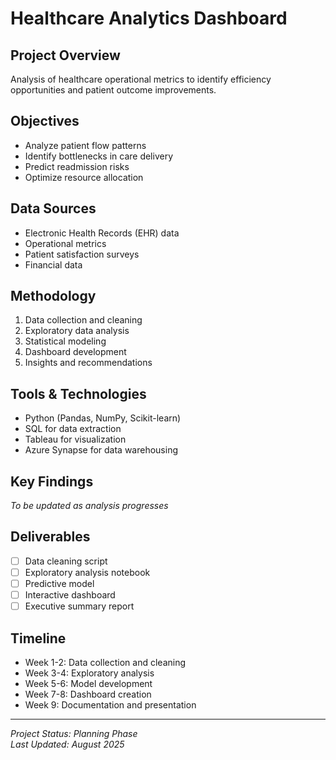 # Healthcare Analytics Dashboard

## Project Overview
Analysis of healthcare operational metrics to identify efficiency opportunities and patient outcome improvements.

## Objectives
- Analyze patient flow patterns
- Identify bottlenecks in care delivery
- Predict readmission risks
- Optimize resource allocation

## Data Sources
- Electronic Health Records (EHR) data
- Operational metrics
- Patient satisfaction surveys
- Financial data

## Methodology
1. Data collection and cleaning
2. Exploratory data analysis
3. Statistical modeling
4. Dashboard development
5. Insights and recommendations

## Tools & Technologies
- Python (Pandas, NumPy, Scikit-learn)
- SQL for data extraction
- Tableau for visualization
- Azure Synapse for data warehousing

## Key Findings
*To be updated as analysis progresses*

## Deliverables
- [ ] Data cleaning script
- [ ] Exploratory analysis notebook
- [ ] Predictive model
- [ ] Interactive dashboard
- [ ] Executive summary report

## Timeline
- Week 1-2: Data collection and cleaning
- Week 3-4: Exploratory analysis
- Week 5-6: Model development
- Week 7-8: Dashboard creation
- Week 9: Documentation and presentation

---
*Project Status: Planning Phase*  
*Last Updated: August 2025*
